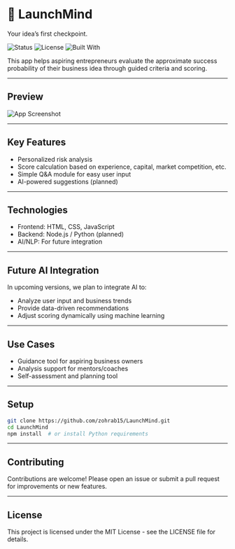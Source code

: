 # 🚀 LaunchMind 
Your idea’s first checkpoint.

![Status](https://img.shields.io/badge/status-in_development-yellow)
![License](https://img.shields.io/badge/license-MIT-blue)
![Built With](https://img.shields.io/badge/Built%20with-HTML%2FCSS%2FJS-green)

This app helps aspiring entrepreneurs evaluate the approximate success probability of their business idea through guided criteria and scoring.

---

## Preview

![App Screenshot](https://via.placeholder.com/800x400.png?text=Business+Risk+Analyzer+UI+Preview)

---

## Key Features

- Personalized risk analysis
- Score calculation based on experience, capital, market competition, etc.
- Simple Q&A module for easy user input
- AI-powered suggestions (planned)

---

## Technologies

- Frontend: HTML, CSS, JavaScript
- Backend: Node.js / Python (planned)
- AI/NLP: For future integration

---

## Future AI Integration

In upcoming versions, we plan to integrate AI to:

- Analyze user input and business trends
- Provide data-driven recommendations
- Adjust scoring dynamically using machine learning

---

## Use Cases

- Guidance tool for aspiring business owners
- Analysis support for mentors/coaches
- Self-assessment and planning tool

---

## Setup

```bash
git clone https://github.com/zohrab15/LaunchMind.git
cd LaunchMind
npm install  # or install Python requirements
```

---

## Contributing

Contributions are welcome! Please open an issue or submit a pull request for improvements or new features.

---

## License

This project is licensed under the MIT License - see the LICENSE file for details.
